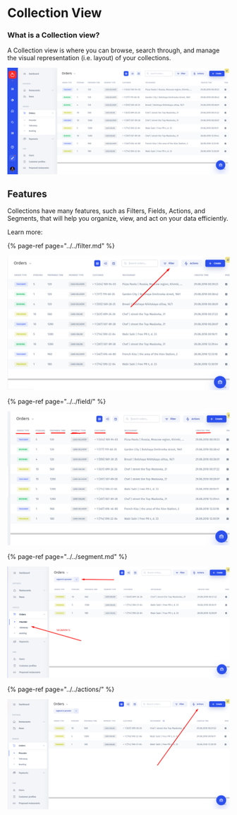 # Collection View

### What is a Collection view?

A Collection view is where you can browse, search through, and manage the visual representation \(i.e. layout\) of your collections.

![](../../../.gitbook/assets/image%20%28213%29.png)

## Features

Collections have many features, such as Filters, Fields, Actions, and Segments, that will help you organize, view, and act on your data efficiently.

Learn more:

{% page-ref page="../../filter.md" %}

![](../../../.gitbook/assets/image%20%28260%29.png)

{% page-ref page="../../field/" %}

![](../../../.gitbook/assets/image%20%28197%29.png)

{% page-ref page="../../segment.md" %}

![](../../../.gitbook/assets/image%20%2853%29.png)

{% page-ref page="../../actions/" %}

![](../../../.gitbook/assets/image%20%28226%29.png)


